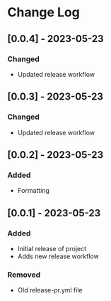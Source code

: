 # Change Log

## [0.0.4] - 2023-05-23

### Changed

-  Updated release workflow

## [0.0.3] - 2023-05-23

### Changed

-  Updated release workflow

## [0.0.2] - 2023-05-23

### Added

-  Formatting

## [0.0.1] - 2023-05-23

### Added

-  Initial release of project
-  Adds new release workflow

### Removed

-  Old release-pr.yml file
